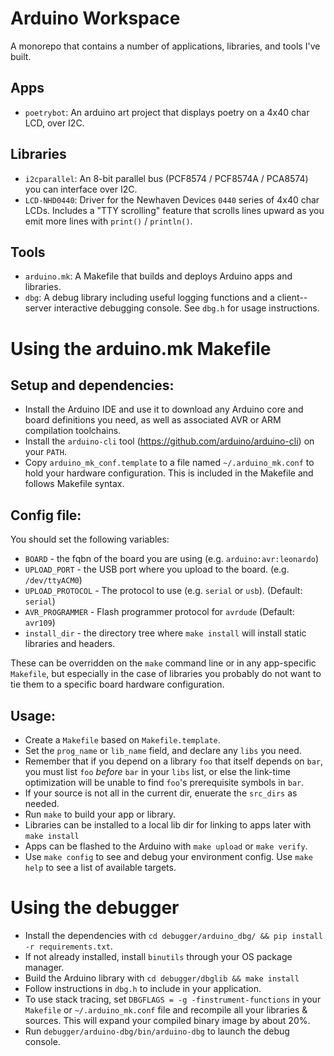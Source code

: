 

Arduino Workspace
=====================

A monorepo that contains a number of applications, libraries, and tools I've built.

Apps
----

* `poetrybot`: An arduino art project that displays poetry on a 4x40 char LCD, over I2C.

Libraries
---------

* `i2cparallel`: An 8-bit parallel bus (PCF8574 / PCF8574A / PCA8574) you can interface over I2C.
* `LCD-NHD0440`: Driver for the Newhaven Devices `0440` series of 4x40 char LCDs. Includes a 
  "TTY scrolling" feature that scrolls lines upward as you emit more lines with `print()` /
  `println()`.

Tools
------

* `arduino.mk`: A Makefile that builds and deploys Arduino apps and libraries.
* `dbg`: A debug library including useful logging functions and a client--server interactive 
  debugging console. See `dbg.h` for usage instructions.


Using the arduino.mk Makefile
==============================

Setup and dependencies:
-----------------------

* Install the Arduino IDE and use it to download any Arduino core and board definitions you need, as
  well as associated AVR or ARM compilation toolchains.
* Install the `arduino-cli` tool (https://github.com/arduino/arduino-cli) on your `PATH`.
* Copy `arduino_mk_conf.template` to a file named `~/.arduino_mk.conf` to hold your hardware
  configuration. This is included in the Makefile and follows Makefile syntax. 

Config file:
------------
You should set the following variables:

* `BOARD` - the fqbn of the board you are using (e.g. `arduino:avr:leonardo`)
* `UPLOAD_PORT` - the USB port where you upload to the board. (e.g. `/dev/ttyACM0`)
* `UPLOAD_PROTOCOL` - The protocol to use (e.g. `serial` or `usb`). (Default: `serial`)
* `AVR_PROGRAMMER` - Flash programmer protocol for `avrdude` (Default: `avr109`)
* `install_dir` - the directory tree where `make install` will install static libraries and headers.

These can be overridden on the `make` command line or in any app-specific `Makefile`, but
especially in the case of libraries you probably do not want to tie them to a specific
board hardware configuration.

Usage:
------

* Create a `Makefile` based on `Makefile.template`.
* Set the `prog_name` or `lib_name` field, and declare any `libs` you need.
* Remember that if you depend on a library `foo` that itself depends on `bar`, you must
  list `foo` *before* `bar` in your `libs` list, or else the link-time optimization will
  be unable to find `foo`'s prerequisite symbols in `bar`.
* If your source is not all in the current dir, enuerate the `src_dirs` as needed.
* Run `make` to build your app or library.
* Libraries can be installed to a local lib dir for linking to apps later with `make install`
* Apps can be flashed to the Arduino with `make upload` or `make verify`.
* Use `make config` to see and debug your environment config. Use `make help` to see a list of 
  available targets.

Using the debugger
===================

* Install the dependencies with `cd debugger/arduino_dbg/ && pip install -r requirements.txt`.
* If not already installed, install `binutils` through your OS package manager.
* Build the Arduino library with `cd debugger/dbglib && make install`
* Follow instructions in `dbg.h` to include in your application.
* To use stack tracing, set `DBGFLAGS = -g -finstrument-functions` in your `Makefile` or
  `~/.arduino_mk.conf` file and recompile all your libraries & sources. This will expand your
  compiled binary image by about 20%.
* Run `debugger/arduino-dbg/bin/arduino-dbg` to launch the debug console.

